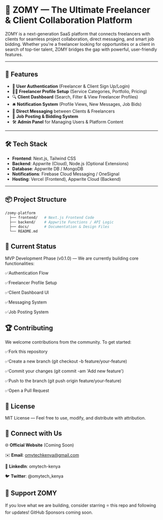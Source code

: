 # 🚀 ZOMY — The Ultimate Freelancer & Client Collaboration Platform

ZOMY is a next-generation SaaS platform that connects freelancers with clients for seamless project collaboration, direct messaging, and smart job bidding. Whether you're a freelancer looking for opportunities or a client in search of top-tier talent, ZOMY bridges the gap with powerful, user-friendly features.

---

## 🌟 Features
- 🔐 **User Authentication** (Freelancer & Client Sign Up/Login)
- 🧑‍💼 **Freelancer Profile Setup** (Service Categories, Portfolio, Pricing)
- 🔍 **Client Dashboard** (Search, Filter & View Freelancer Profiles)
- 🛎️ **Notification System** (Profile Views, New Messages, Job Bids)
- 💬 **Direct Messaging** between Clients & Freelancers
- 📝 **Job Posting & Bidding System**
- 🛠️ **Admin Panel** for Managing Users & Platform Content

---

## 🛠️ Tech Stack
- **Frontend**: Next.js, Tailwind CSS
- **Backend**: Appwrite (Cloud), Node.js (Optional Extensions)
- **Database**: Appwrite DB / MongoDB
- **Notifications**: Firebase Cloud Messaging / OneSignal
- **Hosting**: Vercel (Frontend), Appwrite Cloud (Backend)

---

## 📦 Project Structure
```bash
/zomy-platform
  ├── frontend/   # Next.js Frontend Code
  ├── backend/    # Appwrite Functions / API Logic
  ├── docs/       # Documentation & Design Files
  └── README.md
```

## 🚧 Current Status
MVP Development Phase (v0.1.0) — We are currently building core functionalities:

 ✅Authentication Flow

 ✅Freelancer Profile Setup

 ✅Client Dashboard UI

 ✅Messaging System

 ✅Job Posting System

## 🏆 Contributing
We welcome contributions from the community. To get started:

✅Fork this repository

✅Create a new branch (git checkout -b feature/your-feature)

✅Commit your changes (git commit -am 'Add new feature')

✅Push to the branch (git push origin feature/your-feature)

✅Open a Pull Request

## 📢 License
MIT License — Feel free to use, modify, and distribute with attribution.

## 🤝 Connect with Us
🌐 **Official Website** (Coming Soon)

✉️ **Email**: omytechkenya@gmail.com

💼 **LinkedIn**: omytech-kenya

🐦 **Twitter**: @omytech_kenya

## 🙌 Support ZOMY
If you love what we are building, consider starring ⭐ this repo and following for updates! GitHub Sponsors coming soon.


